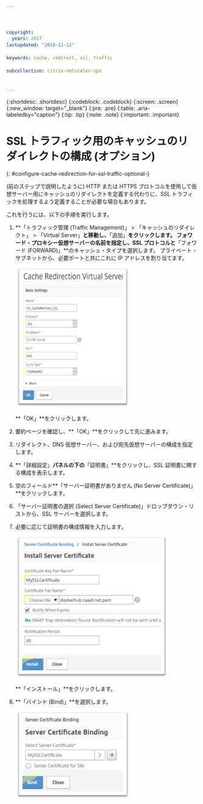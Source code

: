 ```yaml
---



copyright:
  years: 2017
lastupdated: "2018-11-12"

keywords: cache, redirect, ssl, traffic

subcollection: citrix-netscaler-vpx


---
```


{:shortdesc: .shortdesc}
{:codeblock: .codeblock}
{:screen: .screen}
{:new_window: target="_blank"}
{:pre: .pre}
{:table: .aria-labeledby="caption"}
{:tip: .tip}
{:note: .note}
{:important: .important}

# SSL トラフィック用のキャッシュのリダイレクトの構成 (オプション)
{: #configure-cache-redirection-for-ssl-traffic-optional-}

(前のステップで説明したように) HTTP または HTTPS プロトコルを使用して仮想サーバー用にキャッシュのリダイレクトを定義する代わりに、SSL トラフィックを処理するよう定義することが必要な場合もあります。

これを行うには、以下の手順を実行します。

1. **「トラフィック管理 (Traffic Management)」 > 「キャッシュのリダイレクト」 > 「Virtual Server」**と移動し、**「追加」**をクリックします。 フォワード・プロキシー仮想サーバーの名前を指定し、SSL プロトコルと**「フォワード (FORWARD)」**のキャッシュ・タイプを選択します。 プライベート・サブネットから、必要ポートと共にこれに IP アドレスを割り当てます。

	<img src="images/fp14.png" alt="図面" style="width: 300px;"/>

	**「OK」**をクリックします。

2. 要約ページを確認し、**「OK」**をクリックして先に進みます。
3. リダイレクト、DNS 仮想サーバー、および宛先仮想サーバーの構成を指定します。
4. **「詳細設定」**パネルの下の**「証明書」**をクリックし、SSL 証明書に関する構成を表示します。
5. 空のフィールド**「サーバー証明書がありません (No Server Certificate)」**をクリックします。
6. 「サーバー証明書の選択 (Select Server Certificate)」ドロップダウン・リストから、SSL サーバーを選択します。
7. 必要に応じて証明書の構成情報を入力します。

	<img src="images/fp15.png" alt="図面" style="width: 400px;"/>

	**「インストール」**をクリックします。

8. **「バインド (Bind)」**を選択します。

	<img src="images/fp16.png" alt="図面" style="width: 300px;"/>
